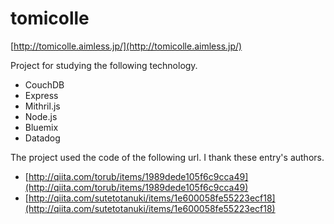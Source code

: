 # tomicolle

[http://tomicolle.aimless.jp/](http://tomicolle.aimless.jp/)

Project for studying the following technology.

- CouchDB
- Express
- Mithril.js
- Node.js
- Bluemix
- Datadog

The project used the code of the following url. I thank these entry's authors.

- [http://qiita.com/torub/items/1989dede105f6c9cca49](http://qiita.com/torub/items/1989dede105f6c9cca49)
- [http://qiita.com/sutetotanuki/items/1e600058fe55223ecf18](http://qiita.com/sutetotanuki/items/1e600058fe55223ecf18)